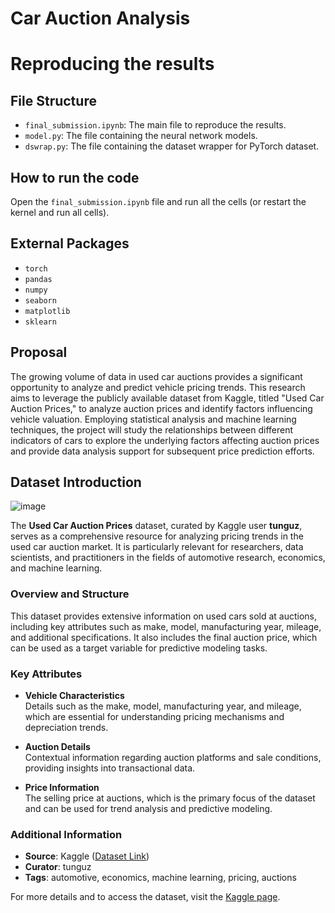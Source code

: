 # Car Auction Analysis

# Reproducing the results
## File Structure
- `final_submission.ipynb`: The main file to reproduce the results.
- `model.py`: The file containing the neural network models.
- `dswrap.py`: The file containing the dataset wrapper for PyTorch dataset.

## How to run the code
Open the `final_submission.ipynb` file and run all the cells (or restart the kernel and run all cells).

## External Packages
- `torch`
- `pandas`
- `numpy`
- `seaborn`
- `matplotlib`
- `sklearn`

## Proposal

The growing volume of data in used car auctions provides a significant opportunity to analyze and predict vehicle pricing trends. This research aims to leverage the publicly available dataset from Kaggle, titled "Used Car Auction Prices," to analyze auction prices and identify factors influencing vehicle valuation. Employing statistical analysis and machine learning techniques, the project will study the relationships between different indicators of cars to explore the underlying factors affecting auction prices and provide data analysis support for subsequent price prediction efforts.


## Dataset Introduction

![image](https://github.com/user-attachments/assets/7e218598-6418-4eb1-b315-2921957ee67f)


The **Used Car Auction Prices** dataset, curated by Kaggle user **tunguz**, serves as a comprehensive resource for analyzing pricing trends in the used car auction market. It is particularly relevant for researchers, data scientists, and practitioners in the fields of automotive research, economics, and machine learning.

### Overview and Structure

This dataset provides extensive information on used cars sold at auctions, including key attributes such as make, model, manufacturing year, mileage, and additional specifications. It also includes the final auction price, which can be used as a target variable for predictive modeling tasks.

### Key Attributes

- **Vehicle Characteristics**  
  Details such as the make, model, manufacturing year, and mileage, which are essential for understanding pricing mechanisms and depreciation trends.

- **Auction Details**  
  Contextual information regarding auction platforms and sale conditions, providing insights into transactional data.

- **Price Information**  
  The selling price at auctions, which is the primary focus of the dataset and can be used for trend analysis and predictive modeling.


### Additional Information

- **Source**: Kaggle ([Dataset Link](https://www.kaggle.com/competitions/used-car-auction-prices))  
- **Curator**: tunguz  
- **Tags**: automotive, economics, machine learning, pricing, auctions  

For more details and to access the dataset, visit the [Kaggle page](https://www.kaggle.com/competitions/used-car-auction-prices).

